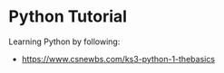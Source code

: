 # Python Tutorial

Learning Python by following: 
- https://www.csnewbs.com/ks3-python-1-thebasics


